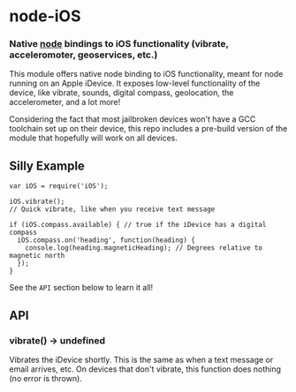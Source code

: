 node-iOS
========
### Native [node][Node] bindings to iOS functionality (vibrate, acceleromoter, geoservices, etc.)


This module offers native node binding to iOS functionality, meant for node running on an
Apple iDevice. It exposes low-level functionality of the device, like vibrate, sounds,
digital compass, geolocation, the accelerometer, and a lot more!

Considering the fact that most jailbroken devices won't have a GCC toolchain set up on their
device, this repo includes a pre-build version of the module that hopefully will work on all
devices.


Silly Example
-------------

    var iOS = require('iOS');

    iOS.vibrate();
    // Quick vibrate, like when you receive text message

    if (iOS.compass.available) { // true if the iDevice has a digital compass
      iOS.compass.on('heading', function(heading) {
        console.log(heading.magneticHeading); // Degrees relative to magnetic north
      });
    }

See the `API` section below to learn it all!


API
---

### vibrate() -> undefined

Vibrates the iDevice shortly. This is the same as when a text message or email arrives, etc.
On devices that don't vibrate, this function does nothing (no error is thrown).


[Node]: http://nodejs.org
